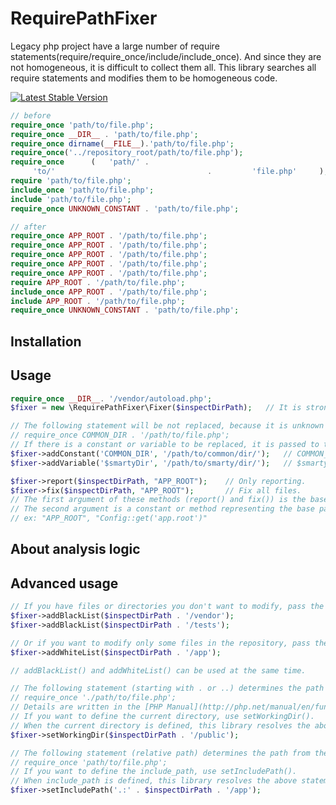 # RequirePathFixer

Legacy php project have a large number of require statements(require/require_once/include/include_once).
And since they are not homogeneous, it is difficult to collect them all.
This library searches all require statements and modifies them to be homogeneous code.

[![Latest Stable Version](https://poser.pugx.org/nazonohito51/require-path-fixer/version)](https://packagist.org/packages/nazonohito51/require-path-fixer)

```php
// before
require_once 'path/to/file.php';
require_once __DIR__ . 'path/to/file.php';
require_once dirname(__FILE__).'path/to/file.php';
require_once('../repository_root/path/to/file.php');
require_once      (   'path/' .
     'to/'                                  .         'file.php'     );
require 'path/to/file.php';
include_once 'path/to/file.php';
include 'path/to/file.php';
require_once UNKNOWN_CONSTANT . 'path/to/file.php';

// after
require_once APP_ROOT . '/path/to/file.php';
require_once APP_ROOT . '/path/to/file.php';
require_once APP_ROOT . '/path/to/file.php';
require_once APP_ROOT . '/path/to/file.php';
require_once APP_ROOT . '/path/to/file.php';
require APP_ROOT . '/path/to/file.php';
include_once APP_ROOT . '/path/to/file.php';
include APP_ROOT . '/path/to/file.php';
require_once UNKNOWN_CONSTANT . 'path/to/file.php';
```

## Installation

## Usage

```php
require_once __DIR__. '/vendor/autoload.php';
$fixer = new \RequirePathFixer\Fixer($inspectDirPath);   // It is strongly recommended that $inspectDirPath be a repository root.

// The following statement will be not replaced, because it is unknown what path COMMON_DIR is.
// require_once COMMON_DIR . '/path/to/file.php';
// If there is a constant or variable to be replaced, it is passed to the following method.
$fixer->addConstant('COMMON_DIR', '/path/to/common/dir/');   // COMMON_DIR will be replaced to '/path/to/common/dir/'
$fixer->addVariable('$smartyDir', '/path/to/smarty/dir/');   // $smartyDir will be replaced to '/path/to/smarty/dir/'

$fixer->report($inspectDirPath, "APP_ROOT");    // Only reporting.
$fixer->fix($inspectDirPath, "APP_ROOT");       // Fix all files.
// The first argument of these methods (report() and fix()) is the base path of the modified statement.
// The second argument is a constant or method representing the base path.
// ex: "APP_ROOT", "Config::get('app.root')"
```

## About analysis logic


## Advanced usage

```php
// If you have files or directories you don't want to modify, pass the path to this method.
$fixer->addBlackList($inspectDirPath . '/vendor');
$fixer->addBlackList($inspectDirPath . '/tests');

// Or if you want to modify only some files in the repository, pass the path to this method.
$fixer->addWhiteList($inspectDirPath . '/app');

// addBlackList() and addWhiteList() can be used at the same time.

// The following statement (starting with . or ..) determines the path from the current directory.
// require_once './path/to/file.php';
// Details are written in the [PHP Manual](http://php.net/manual/en/function.include.php).
// If you want to define the current directory, use setWorkingDir().
// When the current directory is defined, this library resolves the above statement from the current directory.
$fixer->setWorkingDir($inspectDirPath . '/public');

// The following statement (relative path) determines the path from the include_path.
// require_once 'path/to/file.php';
// If you want to define the include_path, use setIncludePath().
// When include_path is defined, this library resolves the above statement from include_path.
$fixer->setIncludePath('.:' . $inspectDirPath . '/app');
```
